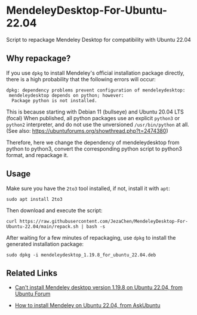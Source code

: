 # MendeleyDesktop-For-Ubuntu-22.04
Script to repackage Mendeley Desktop for compatibility with Ubuntu 22.04

## Why repackage?

If you use `dpkg` to install Mendeley's official installation package directly,
there is a high probability that the following errors will occur:

```
dpkg: dependency problems prevent configuration of mendeleydesktop:
 mendeleydesktop depends on python; however:
  Package python is not installed.
```

This is because starting with Debian 11 (bullseye) and Ubuntu 20.04 LTS (focal)
When published, all python packages use an explicit `python3` or `python2` interpreter, and do not use the unversioned `/usr/bin/python` at all.
(See also: https://ubuntuforums.org/showthread.php?t=2474380)

Therefore, here we change the dependency of mendeleydesktop from python to python3, convert the corresponding python script to python3 format, and repackage it.

## Usage
Make sure you have the `2to3` tool installed, if not, install it with `apt`:

```shell
sudo apt install 2to3
```

Then download and execute the script:

```shell
curl https://raw.githubusercontent.com/JezaChen/MendeleyDesktop-For-Ubuntu-22.04/main/repack.sh | bash -s
```

After waiting for a few minutes of repackaging, use `dpkg` to install the generated installation package:

```shell
sudo dpkg -i mendeleydesktop_1.19.8_for_ubuntu_22.04.deb
```

## Related Links
- [Can't install Mendeley desktop version 1.19.8 on Ubuntu 22.04, from Ubuntu Forum](https://ubuntuforums.org/showthread.php?t=2474380)

- [How to install Mendeley on Ubuntu 22.04, from AskUbuntu](https://askubuntu.com/questions/1405042/how-to-install-mendeley-on-ubuntu-22-04)
